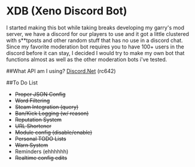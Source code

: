 # XDB (Xeno Discord Bot)

I started making this bot while taking breaks developing my garry's mod server, we have a discord for our players to use and it got
a little clustered with s**tposts and other random stuff that has no use in a discord chat. Since my favorite moderation bot requires
you to have 100+ users in the discord before it can stay, I decided I would try to make my own bot that functions almost as well as the
other moderation bots i've tested.

##What API am I using? 
[Discord.Net](https://github.com/RogueException/Discord.Net) (rc642)

##To Do List

- ~~Proper JSON Config~~
- ~~Word Filtering~~
- ~~Steam Integration (query)~~
- ~~Ban/Kick Logging (w/ reason)~~
- ~~Reputation System~~
- ~~URL Shortener~~
- ~~Module config (disable/enable)~~
- ~~Personal TODO Lists~~
- ~~Warn System~~
- Reminders (ehhhhhh)
- ~~Realtime config edits~~
